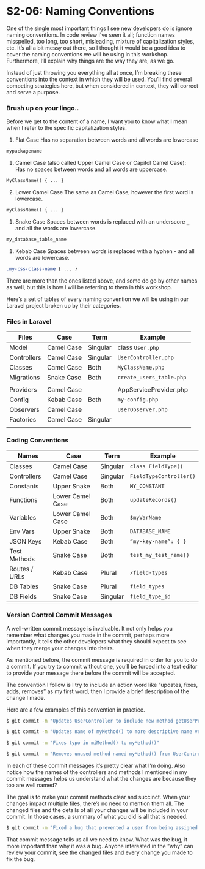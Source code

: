 # S2-06: Naming Conventions

One of the single most important things I see new developers do is ignore naming conventions. In code review I’ve seen it all; function names misspelled, too long, too short, misleading, mixture of capitalization styles, etc. It’s all a bit messy out there, so I thought it would be a good idea to cover the naming conventions we will be using in this workshop. Furthermore, I’ll explain why things are the way they are, as we go.

Instead of just throwing you everything all at once, I’m breaking these conventions into the context in which they will be used. You’ll find several competing strategies here, but when considered in context, they will correct and serve a purpose.

### Brush up on your lingo..

Before we get to the content of a name, I want you to know what I mean when I refer to the specific capitalization styles.

1. Flat Case Has no separation between words and all words are lowercase

```javascript
mypackagename
```

1. Camel Case (also called Upper Camel Case or Capitol Camel Case):  Has no spaces between words and all words are uppercase.

```php
MyClassName() { ... }
```

2. Lower Camel Case The same as Camel Case, however the first word is lowercase.

```php
myClassName() { ... }
```

1. Snake Case Spaces between words is replaced with an underscore `_` and all the words are lowercase.

```sql
my_database_table_name
```

1. Kebab Case Spaces between words is replaced with a hyphen - and all words are lowercase.

```css
.my-css-class-name { ... }
```

   There are more than the ones listed above, and some do go by other names as well, but this is how I will be referring to them in this workshop.

   Here’s a set of tables of every naming convention we will be using in our Laravel project broken up by their categories.

   ### Files in Laravel

| **Files**   | **Case**   | **Term** | **Example**              |
| ----------- | ---------- | -------- | ------------------------ |
| Model       | Camel Case | Singular | class `User.php`         |
| Controllers | Camel Case | Singular | `UserController.php`     |
| Classes     | Camel Case | Both     | `MyClassName.php`        |
| Migrations  | Snake Case | Both     | `create_users_table.php` |
|             |            |          |                          |
| Providers   | Camel Case |          | AppServiceProvider.php   |
| Config      | Kebab Case | Both     | `my-config.php`          |
| Observers   | Camel Case |          | `UserObserver.php`       |
| Factories   | Camel Case | Singular |                          |
|             |            |          |                          |

   ### Coding Conventions

| **Names**     | **Case**         | **Term** | **Example**             |
| ------------- | ---------------- | -------- | ----------------------- |
| Classes       | Camel Case       | Singular | `class FieldType()`     |
| Controllers   | Camel Case       | Singular | `FieldTypeController()` |
| Constants     | Upper Snake      | Both     | `MY_CONSTANT`           |
| Functions     | Lower Camel Case | Both     | `updateRecords()`       |
| Variables     | Lower Camel Case | Both     | `$myVarName`            |
| Env Vars      | Upper Snake      | Both     | `DATABASE_NAME`         |
| JSON Keys     | Kebab Case       | Both     | `“my-key-name”: { }`    |
| Test Methods  | Snake Case       | Both     | `test_my_test_name()`   |
| Routes / URLs | Kebab Case       | Plural   | `/field-types`          |
| DB Tables     | Snake Case       | Plural   | `field_types`           |
| DB Fields     | Snake Case       | Singular | `field_type_id`         |

   ### Version Control Commit Messages

   A well-written commit message is invaluable. It not only helps you remember what changes you made in the commit, perhaps more importantly, it tells the other developers what they should expect to see when they merge your changes into theirs.

   As mentioned before, the commit message is required in order for you to do a commit. If you try to commit without one, you’ll be forced into a text editor to provide your message there before the commit will be accepted.

   The convention I follow is I try to include an action word like “updates, fixes, adds, removes” as my first word, then I provide a brief description of the change I made.

   Here are a few examples of this convention in practice.

```Bash
$ git commit -m "Updates UserController to include new method getUserProfile()"
```

```Bash
$ git commit -m "Updates name of myMethod() to more descriptive name verifyUserEmailAddress() in UserController"
```

```Bash
$ git commit -m "Fixes typo in miMethod() to myMethod()"
```

```Bash
$ git commit -m "Removes unused method named myMethod() from UserController"
```

   In each of these commit messages it’s pretty clear what I’m doing. Also notice how the names of the controllers and methods I mentioned in my commit messages helps us understand what the changes are because they too are well named?

   The goal is to make your commit methods clear and succinct. When your changes impact multiple files, there’s no need to mention them all. The changed files and the details of all your changes will be included in your commit. In those cases, a summary of what you did is all that is needed.

```Bash
$ git commit -m "Fixed a bug that prevented a user from being assigned a role when registerring for an account"
```

That commit message tells us all we need to know. What was the bug, it more important than why it was a bug. Anyone interested in the “why” can review your commit, see the changed files and every change you made to fix the bug.

